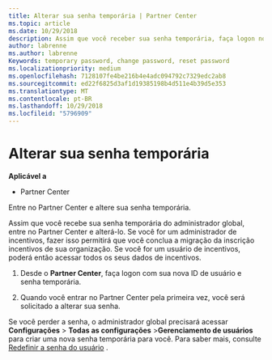 ```yaml
---
title: Alterar sua senha temporária | Partner Center
ms.topic: article
ms.date: 10/29/2018
description: Assim que você receber sua senha temporária, faça logon no Partner Center e altere-a.
author: labrenne
ms.author: labrenne
Keywords: temporary password, change password, reset password
ms.localizationpriority: medium
ms.openlocfilehash: 7128107fe4be216b4e4adc094792c7329edc2ab8
ms.sourcegitcommit: ed22f6825d3af1d19385198b4d511e4b39d5e353
ms.translationtype: MT
ms.contentlocale: pt-BR
ms.lasthandoff: 10/29/2018
ms.locfileid: "5796909"
---
```

# <a name="change-your-temporary-password"></a>Alterar sua senha temporária

**Aplicável a**

-  Partner Center

Entre no Partner Center e altere sua senha temporária.

Assim que você recebe sua senha temporária do administrador global, entre no Partner Center e alterá-lo. Se você for um administrador de incentivos, fazer isso permitirá que você conclua a migração da inscrição incentivos de sua organização. Se você for um usuário de incentivos, poderá então acessar todos os seus dados de incentivos.

1.  Desde o **Partner Center**, faça logon com sua nova ID de usuário e senha temporária.

2.  Quando você entrar no Partner Center pela primeira vez, você será solicitado a alterar sua senha.

Se você perder a senha, o administrador global precisará acessar **Configurações** >  **Todas as configurações** >**Gerenciamento de usuários** para criar uma nova senha temporária para você.
Para saber mais, consulte [Redefinir a senha do usuário](reset-a-user-password.md) .


 

 



